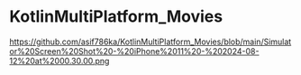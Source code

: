 # KotlinMultiPlatform_Movies


https://github.com/asif786ka/KotlinMultiPlatform_Movies/blob/main/Simulator%20Screen%20Shot%20-%20iPhone%2011%20-%202024-08-12%20at%2000.30.00.png

